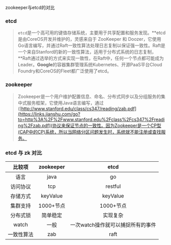 zookeeper与etcd的对比

### etcd

> `etcd`是一个高可用的键值存储系统，主要用于共享配置和服务发现。**etcd是由CoreOS开发并维护的，灵感来自于 ZooKeeper 和 Doozer，它使用Go语言编写，并通过Raft一致性算法处理日志复制以保证强一致性。Raft是一个来自Stanford的新的一致性算法，适用于分布式系统的日志复制，**Raft通过选举的方式来实现一致性，在Raft中，任何一个节点都可能成为Leader。**Google**的容器集群管理系统Kubernetes、开源PaaS平台Cloud Foundry和CoreOS的Fleet都广泛使用了etcd。

### zookeeper

> Zookeeper是一个用户维护配置信息、命名、分布式同步以及分组服务的集中式服务框架，它使用Java语言编写，通过([http://www.stanford.edu/class/cs347/reading/zab.pdf](https://links.jianshu.com/go?to=http%3A%2F%2Fwww.stanford.edu%2Fclass%2Fcs347%2Freading%2Fzab.pdf))协议来保证节点的一致性。因为Zookeeper是一个CP型(CAP中的CP)系统，所以当网络分区问题发生时，系统就不能注册或查找服务。

### etcd 与 zk 对比

|   比较项   | zookeeper |               etcd                |
| :--------: | :-------: | :-------------------------------: |
|    语言    |   java    |                go                 |
|  访问协议  |    tcp    |              restful              |
|  存储方式  | keyValue  |             keyValue              |
|  集群支持  | 1000+节点 |             1000+节点             |
|  分布式锁  | 简单稳定  |             实现复杂              |
|   watch    |   一般    | 一次watch操作就可以捕捉所有的事件 |
| 一致性算法 |    zab    |               raft                |